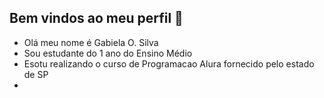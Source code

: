 ## Bem vindos ao meu perfil 👋

- Olá meu nome é Gabiela O. Silva
- Sou estudante do 1 ano do Ensino Médio
- Esotu realizando o curso de Programacao Alura fornecido pelo estado de SP
- 
  
